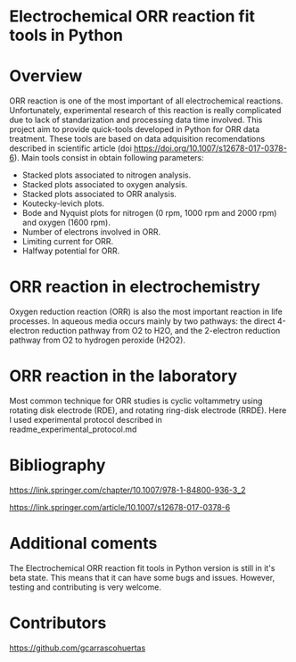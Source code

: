 
# Electrochemical ORR reaction fit tools in Python

# Overview

ORR reaction is one of the most important of all electrochemical reactions. Unfortunately, experimental research of this reaction is really complicated due to lack of standarization and processing data time involved. 
This project aim to provide quick-tools developed in Python for ORR data treatment. These tools are based on data adquisition recomendations described in scientific article (doi https://doi.org/10.1007/s12678-017-0378-6).
Main tools consist in obtain following parameters:

- Stacked plots associated to nitrogen analysis.
- Stacked plots associated to oxygen analysis.
- Stacked plots associated to ORR analysis.
- Koutecky-levich plots.
- Bode and Nyquist plots for nitrogen (0 rpm, 1000 rpm and 2000 rpm) and oxygen (1600 rpm).
- Number of electrons involved in ORR.
- Limiting current for ORR.
- Halfway potential for ORR. 


# ORR reaction in electrochemistry

Oxygen reduction reaction (ORR) is also the most important reaction in life processes. In aqueous media occurs mainly by two pathways: the direct 4-electron reduction pathway from O2 to H2O, and the 2-electron reduction pathway from O2 to hydrogen peroxide (H2O2).

# ORR reaction in the laboratory

Most common technique for ORR studies is cyclic voltammetry using rotating disk electrode (RDE), and rotating ring-disk electrode (RRDE). Here I used experimental protocol described in readme_experimental_protocol.md

# Bibliography

https://link.springer.com/chapter/10.1007/978-1-84800-936-3_2

https://link.springer.com/article/10.1007/s12678-017-0378-6


# Additional coments

The Electrochemical ORR reaction fit tools in Python version is still in it's beta state. This means that it can have some bugs and issues. However, testing and contributing is very welcome.

# Contributors

https://github.com/gcarrascohuertas
